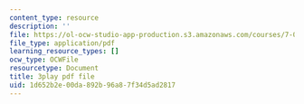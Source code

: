 ```yaml
---
content_type: resource
description: ''
file: https://ol-ocw-studio-app-production.s3.amazonaws.com/courses/7-01sc-fundamentals-of-biology-fall-2011/1d652b2e00da892b96a87f34d5ad2817_YnF1b_Kqf88.pdf
file_type: application/pdf
learning_resource_types: []
ocw_type: OCWFile
resourcetype: Document
title: 3play pdf file
uid: 1d652b2e-00da-892b-96a8-7f34d5ad2817
---
```

